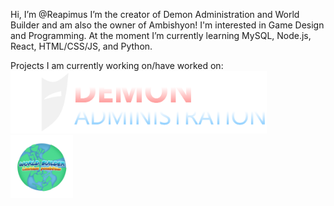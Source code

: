 Hi, I’m @Reapimus
I’m the creator of Demon Administration and World Builder and am also the owner of Ambishyon! I'm interested in Game Design and Programming.
At the moment I’m currently learning MySQL, Node.js, React, HTML/CSS/JS, and Python.

Projects I am currently working on/have worked on:
<br/>
[<img src="projects/demon-administration.png?raw=true" alt="Demon Administration" width="410" height="100"/>](https://github.com/Reapimus#work-in-progress)
[<img src="projects/world-builder.png?raw=true" alt="World Builder" width="100" height="100"/>](https://roblox.com/games/4777536773/World-Builder)
